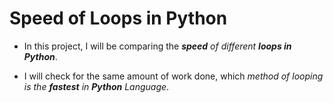 # Speed of Loops in Python

- In this project, I will be comparing the ***speed** of different **loops in Python***.

- I will check for the same amount of work done, which *method of looping is the **fastest** in **Python** Language*.
